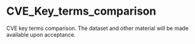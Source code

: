 # CVE_Key_terms_comparison
CVE key terms comparison. The dataset and other material will be made available upon acceptance.
